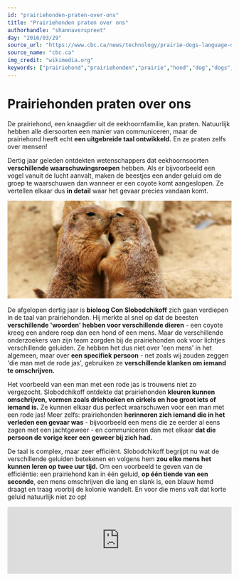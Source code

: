 ```yaml
---
id: "prairiehonden-praten-over-ons"
title: "Prairiehonden praten over ons"
authorhandle: "shannaverspreet"
day: "2016/03/29"
source_url: "https://www.cbc.ca/news/technology/prairie-dogs-language-decoded-by-scientists-1.1322230"
source_name: "cbc.ca"
img_credit: "wikimedia.org"
keywords: ["prairiehond","prairiehonden","prairie","hond","dog","dogs","taal","geluid","geluiden","communicatie","communiceren","met","elkaar","praten"]
---
```

# Prairiehonden praten over ons
De prairiehond, een knaagdier uit de eekhoornfamilie, kan praten. Natuurlijk hebben alle diersoorten een manier van communiceren, maar de prairiehond heeft echt **een uitgebreide taal ontwikkeld.** En ze praten zelfs over mensen!

Dertig jaar geleden ontdekten wetenschappers dat eekhoornsoorten **verschillende waarschuwingsroepen** hebben. Als er bijvoorbeeld een vogel vanuit de lucht aanvalt, maken de beestjes een ander geluid om de groep te waarschuwen dan wanneer er een coyote komt aangeslopen. Ze vertellen elkaar dus **in detail** waar het gevaar precies vandaan komt.

![wikimedia.org](2.jpg "Credit: wikimedia.org")

De afgelopen dertig jaar is **bioloog Con Slobodchikoff** zich gaan verdiepen in de taal van prairiehonden. Hij merkte al snel op dat de beesten **verschillende 'woorden' hebben voor verschillende dieren** - een coyote kreeg een andere roep dan een hond of een mens. Maar de verschillende onderzoekers van zijn team zorgden bij de prairiehonden ook voor lichtjes verschillende geluiden. Ze hebben het dus niet over 'een mens' in het algemeen, maar over **een specifiek persoon** - net zoals wij zouden zeggen 'die man met de rode jas', gebruiken ze **verschillende klanken om iemand te omschrijven.**

Het voorbeeld van een man met een rode jas is trouwens niet zo vergezocht. Slobodchikoff ontdekte dat prairiehonden **kleuren kunnen omschrijven, vormen zoals driehoeken en cirkels en hoe groot iets of iemand is.** Ze kunnen elkaar dus perfect waarschuwen voor een man met een rode jas! Meer zelfs: prairiehonden **herinneren zich iemand die in het verleden een gevaar was** - bijvoorbeeld een mens die ze eerder al eens zagen met een jachtgeweer - en communiceren dan met elkaar **dat die persoon de vorige keer een geweer bij zich had.**

De taal is complex, maar zeer efficiënt. Slobodchikoff begrijpt nu wat de verschillende geluiden betekenen en volgens hem **zou elke mens het kunnen leren op twee uur tijd.** Om een voorbeeld te geven van de efficiëntie: een prairiehond kan in één geluid, **op één tiende van een seconde**, een mens omschrijven die lang en slank is, een blauw hemd draagt en traag voorbij de kolonie wandelt. En voor die mens valt dat korte geluid natuurlijk niet zo op!

<iframe width="100%" src="https://www.youtube.com/embed/jHjFxJVeCQs" frameborder="0" allowfullscreen></iframe>